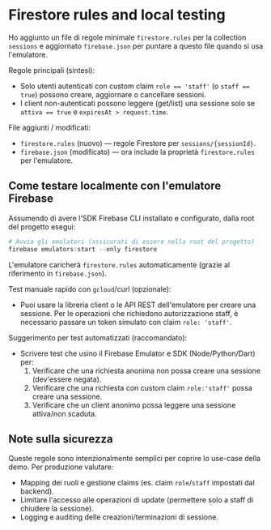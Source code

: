 Firestore rules and local testing
=================================

Ho aggiunto un file di regole minimale `firestore.rules` per la collection `sessions` e aggiornato `firebase.json` per puntare a questo file quando si usa l'emulatore.

Regole principali (sintesi):
- Solo utenti autenticati con custom claim `role == 'staff'` (o `staff == true`) possono creare, aggiornare o cancellare sessioni.
- I client non-autenticati possono leggere (get/list) una sessione solo se `attiva == true` e `expiresAt > request.time`.

File aggiunti / modificati:
- `firestore.rules` (nuovo) — regole Firestore per `sessions/{sessionId}`.
- `firebase.json` (modificato) — ora include la proprietà `firestore.rules` per l'emulatore.

Come testare localmente con l'emulatore Firebase
-------------------------------------------------
Assumendo di avere l'SDK Firebase CLI installato e configurato, dalla root del progetto esegui:

```powershell
# Avvia gli emulatori (assicurati di essere nella root del progetto)
firebase emulators:start --only firestore
```

L'emulatore caricherà `firestore.rules` automaticamente (grazie al riferimento in `firebase.json`).

Test manuale rapido con `gcloud`/curl (opzionale):
- Puoi usare la libreria client o le API REST dell'emulatore per creare una sessione. Per le operazioni che richiedono autorizzazione staff, è necessario passare un token simulato con claim `role: 'staff'`.

Suggerimento per test automatizzati (raccomandato):
- Scrivere test che usino il Firebase Emulator e SDK (Node/Python/Dart) per:
  1. Verificare che una richiesta anonima non possa creare una sessione (dev'essere negata).
  2. Verificare che una richiesta con custom claim `role:'staff'` possa creare una sessione.
  3. Verificare che un client anonimo possa leggere una sessione attiva/non scaduta.

Note sulla sicurezza
--------------------
Queste regole sono intenzionalmente semplici per coprire lo use-case della demo. Per produzione valutare:
- Mapping dei ruoli e gestione claims (es. claim `role`/`staff` impostati dal backend).
- Limitare l'accesso alle operazioni di update (permettere solo a staff di chiudere la sessione).
- Logging e auditing delle creazioni/terminazioni di sessione.
